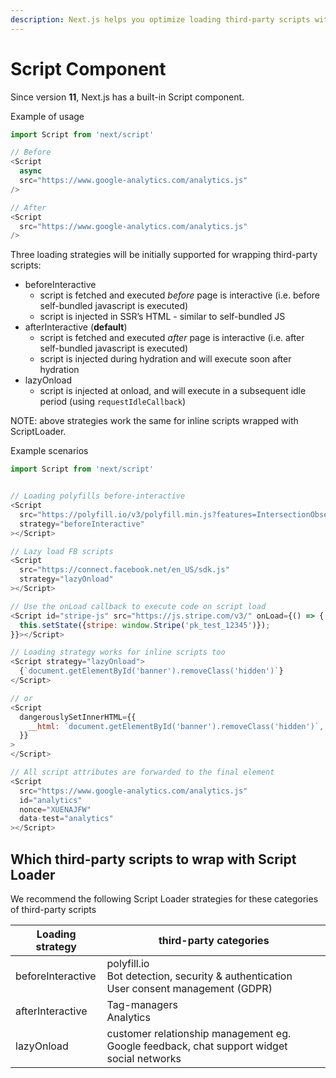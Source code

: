 ```yaml
---
description: Next.js helps you optimize loading third-party scripts with the built-in next/script component.
---
```


# Script Component

Since version **11**, Next.js has a built-in Script component.

Example of usage

```js
import Script from 'next/script'

// Before
<Script
  async
  src="https://www.google-analytics.com/analytics.js"
/>

// After
<Script
  src="https://www.google-analytics.com/analytics.js"
/>
```

Three loading strategies will be initially supported for wrapping third-party scripts:

- beforeInteractive
  - script is fetched and executed _before_ page is interactive (i.e. before self-bundled javascript is executed)
  - script is injected in SSR’s HTML - similar to self-bundled JS
- afterInteractive (**default**)
  - script is fetched and executed _after_ page is interactive (i.e. after self-bundled javascript is executed)
  - script is injected during hydration and will execute soon after hydration
- lazyOnload
  - script is injected at onload, and will execute in a subsequent idle period (using `requestIdleCallback`)

NOTE: above strategies work the same for inline scripts wrapped with ScriptLoader.

Example scenarios

```js
import Script from 'next/script'


// Loading polyfills before-interactive
<Script
  src="https://polyfill.io/v3/polyfill.min.js?features=IntersectionObserverEntry%2CIntersectionObserver"
  strategy="beforeInteractive"
></Script>

// Lazy load FB scripts
<Script
  src="https://connect.facebook.net/en_US/sdk.js"
  strategy="lazyOnload"
></Script>

// Use the onLoad callback to execute code on script load
<Script id="stripe-js" src="https://js.stripe.com/v3/" onLoad={() => {
  this.setState({stripe: window.Stripe('pk_test_12345')});
}}></Script>

// Loading strategy works for inline scripts too
<Script strategy="lazyOnload">
  {`document.getElementById('banner').removeClass('hidden')`}
</Script>

// or
<Script
  dangerouslySetInnerHTML={{
    __html: `document.getElementById('banner').removeClass('hidden')`,
  }}
>
</Script>

// All script attributes are forwarded to the final element
<Script
  src="https://www.google-analytics.com/analytics.js"
  id="analytics"
  nonce="XUENAJFW"
  data-test="analytics"
></Script>
```

## Which third-party scripts to wrap with Script Loader

We recommend the following Script Loader strategies for these categories of third-party scripts

| Loading strategy  | third-party categories                                                                       |
| ----------------- | -------------------------------------------------------------------------------------------- |
| beforeInteractive | polyfill.io<br>Bot detection, security & authentication<br>User consent management (GDPR)    |
| afterInteractive  | Tag-managers<br>Analytics                                                                    |
| lazyOnload        | customer relationship management eg. Google feedback, chat support widget<br>social networks |
